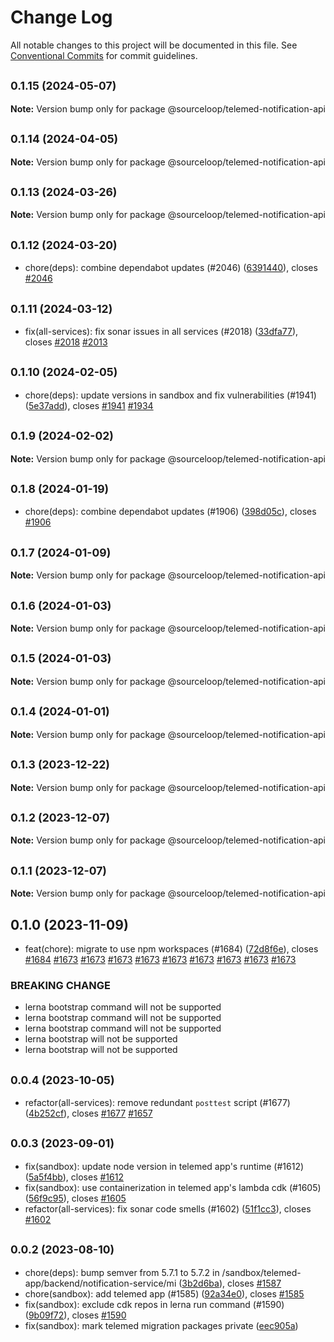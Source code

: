 # Change Log

All notable changes to this project will be documented in this file.
See [Conventional Commits](https://conventionalcommits.org) for commit guidelines.

## <small>0.1.15 (2024-05-07)</small>

**Note:** Version bump only for package @sourceloop/telemed-notification-api





## <small>0.1.14 (2024-04-05)</small>

**Note:** Version bump only for package @sourceloop/telemed-notification-api





## <small>0.1.13 (2024-03-26)</small>

**Note:** Version bump only for package @sourceloop/telemed-notification-api





## <small>0.1.12 (2024-03-20)</small>

* chore(deps): combine dependabot updates (#2046) ([6391440](https://github.com/sourcefuse/loopback4-microservice-catalog/commit/6391440)), closes [#2046](https://github.com/sourcefuse/loopback4-microservice-catalog/issues/2046)





## <small>0.1.11 (2024-03-12)</small>

* fix(all-services): fix sonar issues in all services (#2018) ([33dfa77](https://github.com/sourcefuse/loopback4-microservice-catalog/commit/33dfa77)), closes [#2018](https://github.com/sourcefuse/loopback4-microservice-catalog/issues/2018) [#2013](https://github.com/sourcefuse/loopback4-microservice-catalog/issues/2013)





## <small>0.1.10 (2024-02-05)</small>

* chore(deps): update versions in sandbox and fix vulnerabilities  (#1941) ([5e37add](https://github.com/sourcefuse/loopback4-microservice-catalog/commit/5e37add)), closes [#1941](https://github.com/sourcefuse/loopback4-microservice-catalog/issues/1941) [#1934](https://github.com/sourcefuse/loopback4-microservice-catalog/issues/1934)





## <small>0.1.9 (2024-02-02)</small>

**Note:** Version bump only for package @sourceloop/telemed-notification-api





## <small>0.1.8 (2024-01-19)</small>

* chore(deps): combine dependabot updates (#1906) ([398d05c](https://github.com/sourcefuse/loopback4-microservice-catalog/commit/398d05c)), closes [#1906](https://github.com/sourcefuse/loopback4-microservice-catalog/issues/1906)





## <small>0.1.7 (2024-01-09)</small>

**Note:** Version bump only for package @sourceloop/telemed-notification-api





## <small>0.1.6 (2024-01-03)</small>

**Note:** Version bump only for package @sourceloop/telemed-notification-api





## <small>0.1.5 (2024-01-03)</small>

**Note:** Version bump only for package @sourceloop/telemed-notification-api





## <small>0.1.4 (2024-01-01)</small>

**Note:** Version bump only for package @sourceloop/telemed-notification-api





## <small>0.1.3 (2023-12-22)</small>

**Note:** Version bump only for package @sourceloop/telemed-notification-api





## <small>0.1.2 (2023-12-07)</small>

**Note:** Version bump only for package @sourceloop/telemed-notification-api





## <small>0.1.1 (2023-12-07)</small>

**Note:** Version bump only for package @sourceloop/telemed-notification-api





## 0.1.0 (2023-11-09)

* feat(chore): migrate to use npm workspaces (#1684) ([72d8f6e](https://github.com/sourcefuse/loopback4-microservice-catalog/commit/72d8f6e)), closes [#1684](https://github.com/sourcefuse/loopback4-microservice-catalog/issues/1684) [#1673](https://github.com/sourcefuse/loopback4-microservice-catalog/issues/1673) [#1673](https://github.com/sourcefuse/loopback4-microservice-catalog/issues/1673) [#1673](https://github.com/sourcefuse/loopback4-microservice-catalog/issues/1673) [#1673](https://github.com/sourcefuse/loopback4-microservice-catalog/issues/1673) [#1673](https://github.com/sourcefuse/loopback4-microservice-catalog/issues/1673) [#1673](https://github.com/sourcefuse/loopback4-microservice-catalog/issues/1673) [#1673](https://github.com/sourcefuse/loopback4-microservice-catalog/issues/1673) [#1673](https://github.com/sourcefuse/loopback4-microservice-catalog/issues/1673) [#1673](https://github.com/sourcefuse/loopback4-microservice-catalog/issues/1673)


### BREAKING CHANGE

* lerna bootstrap command will not be supported
* lerna bootstrap command will not be supported
* lerna bootstrap command will not be supported
* lerna bootstrap will not be supported
* lerna bootstrap will not be supported




## <small>0.0.4 (2023-10-05)</small>

* refactor(all-services): remove redundant `posttest` script (#1677) ([4b252cf](https://github.com/sourcefuse/loopback4-microservice-catalog/commit/4b252cf)), closes [#1677](https://github.com/sourcefuse/loopback4-microservice-catalog/issues/1677) [#1657](https://github.com/sourcefuse/loopback4-microservice-catalog/issues/1657)





## <small>0.0.3 (2023-09-01)</small>

* fix(sandbox): update node version in telemed app's runtime (#1612) ([5a5f4bb](https://github.com/sourcefuse/loopback4-microservice-catalog/commit/5a5f4bb)), closes [#1612](https://github.com/sourcefuse/loopback4-microservice-catalog/issues/1612)
* fix(sandbox): use containerization in telemed app's lambda cdk (#1605) ([56f9c95](https://github.com/sourcefuse/loopback4-microservice-catalog/commit/56f9c95)), closes [#1605](https://github.com/sourcefuse/loopback4-microservice-catalog/issues/1605)
* refactor(all-services): fix sonar code smells (#1602) ([51f1cc3](https://github.com/sourcefuse/loopback4-microservice-catalog/commit/51f1cc3)), closes [#1602](https://github.com/sourcefuse/loopback4-microservice-catalog/issues/1602)





## <small>0.0.2 (2023-08-10)</small>

* chore(deps): bump semver from 5.7.1 to 5.7.2 in /sandbox/telemed-app/backend/notification-service/mi ([3b2d6ba](https://github.com/sourcefuse/loopback4-microservice-catalog/commit/3b2d6ba)), closes [#1587](https://github.com/sourcefuse/loopback4-microservice-catalog/issues/1587)
* chore(sandbox): add telemed app (#1585) ([92a34e0](https://github.com/sourcefuse/loopback4-microservice-catalog/commit/92a34e0)), closes [#1585](https://github.com/sourcefuse/loopback4-microservice-catalog/issues/1585)
* fix(sandbox): exclude cdk repos in lerna run command (#1590) ([9b09f72](https://github.com/sourcefuse/loopback4-microservice-catalog/commit/9b09f72)), closes [#1590](https://github.com/sourcefuse/loopback4-microservice-catalog/issues/1590)
* fix(sandbox): mark telemed migration packages private ([eec905a](https://github.com/sourcefuse/loopback4-microservice-catalog/commit/eec905a))
